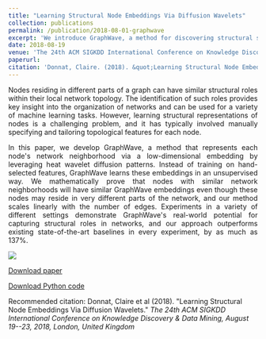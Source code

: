 ```yaml
---
title: "Learning Structural Node Embeddings Via Diffusion Wavelets"
collection: publications
permalink: /publication/2018-08-01-graphwave
excerpt: 'We introduce GraphWave, a method for discovering structural similarities on graphs. In particular, GraphWave represents each node s network neighborhood via a low-dimensional embedding by leveraging heat wavelet diffusion patterns.'
date: 2018-08-19
venue: 'The 24th ACM SIGKDD International Conference on Knowledge Discovery & Data Mining, August 19-23, 2018, London, United Kingdom'
paperurl: 
citation: 'Donnat, Claire. (2018). &quot;Learning Structural Node Embeddings Via Diffusion Wavelets.&quot;'
---
```


<p><div style="text-align: justify"> 
Nodes residing in different parts of a graph can have similar structural roles within their local network topology. The identification of such roles provides key insight into the organization of networks and can be used for a variety of machine learning tasks. However, learning structural representations of nodes is a challenging problem, and it has typically involved manually specifying and tailoring topological features for each node.
</div></p>


<p><div style="text-align: justify"> 
In this paper, we develop GraphWave, a method that represents each node's network neighborhood via a low-dimensional embedding by leveraging heat wavelet diffusion patterns. Instead of training on hand-selected features, GraphWave learns these embeddings in an unsupervised way. We mathematically prove that nodes with similar network neighborhoods will have similar GraphWave embeddings even though these nodes may reside in very different parts of the network, and our method scales linearly with the number of edges. Experiments in a variety of different settings demonstrate GraphWave's real-world potential for capturing structural roles in networks, and our approach outperforms existing state-of-the-art baselines in every experiment, by as much as 137%.
</div></p>

<img src="http://donnate.github.io/images/images_orig/barbell_graph_fig.jpg" />

[Download paper](http://donnate.github.io/files/graphwave.pdf)

[Download Python code](https://github.com/donnate/graphwave)

Recommended citation:  Donnat, Claire et al (2018). "Learning Structural Node Embeddings Via Diffusion Wavelets." <i>The 24th ACM SIGKDD International Conference on Knowledge Discovery & Data Mining, August 19--23, 2018, London, United Kingdom</i>
